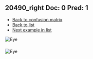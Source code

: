 ## 20490_right Doc: 0 Pred: 1
- [Back to confusion matrix](https://github.com/juliandewit/kaggle_retinopathy/blob/master/matrix.md)
- [Back to list](https://github.com/juliandewit/kaggle_retinopathy/blob/master/lists/01/list.md)
- [Next example in list](https://github.com/juliandewit/kaggle_retinopathy/blob/master/lists/01/20/20506_left.md)

![Eye](https://retinopaty.blob.core.windows.net/size1024/20490_right_0.jpeg)

### 

![Eye]()
